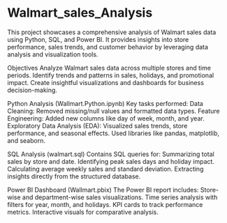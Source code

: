 # Walmart_sales_Analysis
This project showcases a comprehensive analysis of Walmart sales data using Python, SQL, and Power BI. It provides insights into store performance, sales trends, and customer behavior by leveraging data analysis and visualization tools.

 Objectives
Analyze Walmart sales data across multiple stores and time periods.
Identify trends and patterns in sales, holidays, and promotional impact.
Create insightful visualizations and dashboards for business decision-making.

Python Analysis (Wallmart.Python.ipynb)
Key tasks performed:
Data Cleaning: Removed missing/null values and formatted data types.
Feature Engineering: Added new columns like day of week, month, and year.
Exploratory Data Analysis (EDA): Visualized sales trends, store performance, and seasonal effects.
Used libraries like pandas, matplotlib, and seaborn.

SQL Analysis (walmart.sql)
Contains SQL queries for:
Summarizing total sales by store and date.
Identifying peak sales days and holiday impact.
Calculating average weekly sales and standard deviation.
Extracting insights directly from the structured database.

Power BI Dashboard (Wallmart.pbix)
The Power BI report includes:
Store-wise and department-wise sales visualizations.
Time series analysis with filters for year, month, and holidays.
KPI cards to track performance metrics.
Interactive visuals for comparative analysis.
